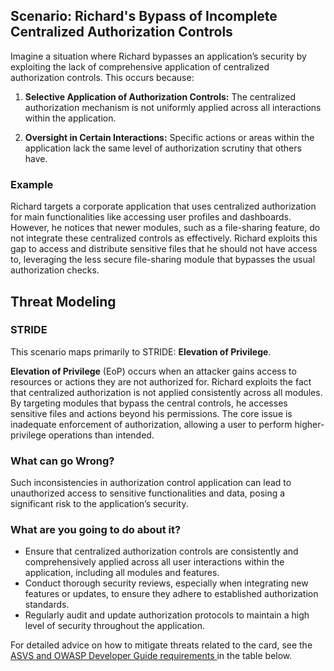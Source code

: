 ## Scenario: Richard's Bypass of Incomplete Centralized Authorization Controls

Imagine a situation where Richard bypasses an application’s security by exploiting the lack of comprehensive application of centralized authorization controls. This occurs because:

1. **Selective Application of Authorization Controls:** The centralized authorization mechanism is not uniformly applied across all interactions within the application.

2. **Oversight in Certain Interactions:** Specific actions or areas within the application lack the same level of authorization scrutiny that others have.

### Example

Richard targets a corporate application that uses centralized authorization for main functionalities like accessing user profiles and dashboards. However, he notices that newer modules, such as a file-sharing feature, do not integrate these centralized controls as effectively. Richard exploits this gap to access and distribute sensitive files that he should not have access to, leveraging the less secure file-sharing module that bypasses the usual authorization checks.

## Threat Modeling

### STRIDE

This scenario maps primarily to STRIDE: **Elevation of Privilege**.

**Elevation of Privilege** (EoP) occurs when an attacker gains access to resources or actions they are not authorized for.
Richard exploits the fact that centralized authorization is not applied consistently across all modules. By targeting modules that bypass the central controls, he accesses sensitive files and actions beyond his permissions.
The core issue is inadequate enforcement of authorization, allowing a user to perform higher-privilege operations than intended.

### What can go Wrong?

Such inconsistencies in authorization control application can lead to unauthorized access to sensitive functionalities and data, posing a significant risk to the application’s security.

### What are you going to do about it?

- Ensure that centralized authorization controls are consistently and comprehensively applied across all user interactions within the application, including all modules and features.
- Conduct thorough security reviews, especially when integrating new features or updates, to ensure they adhere to established authorization standards. 
- Regularly audit and update authorization protocols to maintain a high level of security throughout the application.

For detailed advice on how to mitigate threats related to the card, see the [ASVS and OWASP Developer Guide requirements ](#mapping 'ASVS and OWASP Developer Guide requirements [internal]') in the table below.
